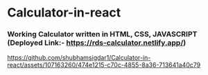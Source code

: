 # Calculator-in-react

### Working Calculator written in HTML, CSS, JAVASCRIPT (Deployed Link:- https://rds-calculator.netlify.app/)

https://github.com/shubhamsigdar1/Calculator-in-react/assets/107163260/474e1215-c70c-4855-8a36-713641a40c79

